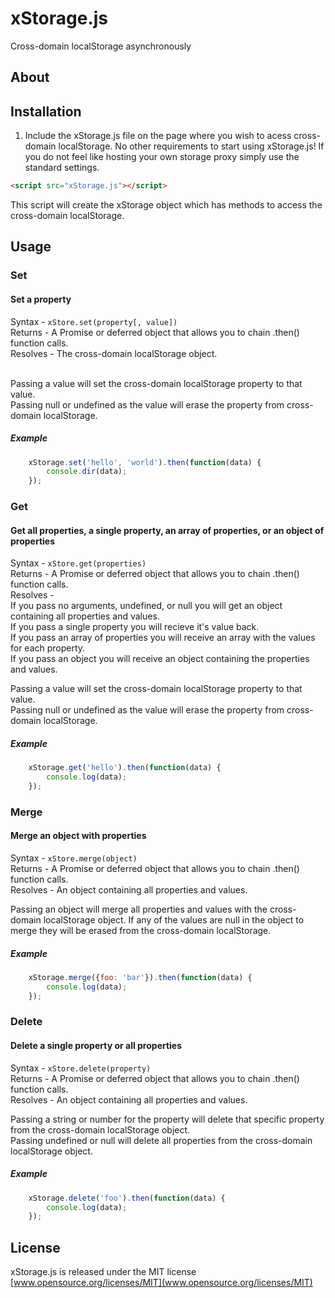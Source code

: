 # xStorage.js
Cross-domain localStorage asynchronously<br>

## About


## Installation
1. Include the xStorage.js file on the page where you wish to acess cross-domain localStorage. No other requirements to start using xStorage.js! If you do not feel like hosting your own storage proxy simply use the standard settings. <br>
```html
<script src="xStorage.js"></script>
```
This script will create the xStorage object which has methods to access the cross-domain localStorage.


## Usage

### Set
#### Set a property
Syntax - `xStore.set(property[, value])` <br>
Returns - A Promise or deferred object that allows you to chain .then() function calls. <br>
Resolves - The cross-domain localStorage object. <br><br>

Passing a value will set the cross-domain localStorage property to that value. <br>
Passing null or undefined as the value will erase the property from cross-domain localStorage. <br>

##### Example
```js
	xStorage.set('hello', 'world').then(function(data) {
		console.dir(data);
	});
```

### Get
#### Get all properties, a single property, an array of properties, or an object of properties
Syntax - `xStore.get(properties)` <br>
Returns - A Promise or deferred object that allows you to chain .then() function calls. <br>
Resolves - <br>
	If you pass no arguments, undefined, or null you will get an object containing all properties and values. <br>
	If you pass a single property you will recieve it's value back. <br>
	If you pass an array of properties you will receive an array with the values for each property. <br>
	If you pass an object you will receive an object containing the properties and values. <br>

Passing a value will set the cross-domain localStorage property to that value. <br>
Passing null or undefined as the value will erase the property from cross-domain localStorage. <br>

##### Example
```js
	xStorage.get('hello').then(function(data) {
		console.log(data);
	});
```

### Merge
#### Merge an object with properties
Syntax - `xStore.merge(object)` <br>
Returns - A Promise or deferred object that allows you to chain .then() function calls. <br>
Resolves - An object containing all properties and values. <br>

Passing an object will merge all properties and values with the cross-domain localStorage object.  If any of the values are null in the object to merge they will be erased from the cross-domain localStorage.

##### Example
```js
	xStorage.merge({foo: 'bar'}).then(function(data) {
		console.log(data);
	});
```


### Delete
#### Delete a single property or all properties
Syntax - `xStore.delete(property)` <br>
Returns - A Promise or deferred object that allows you to chain .then() function calls. <br>
Resolves - An object containing all properties and values. <br>

Passing a string or number for the property will delete that specific property from the cross-domain localStorage object. <br>
Passing undefined or null will delete all properties from the cross-domain localStorage object.

##### Example
```js
	xStorage.delete('foo').then(function(data) {
		console.log(data);
	});
```

## License 
xStorage.js is released under the MIT license <br>
[www.opensource.org/licenses/MIT](www.opensource.org/licenses/MIT)